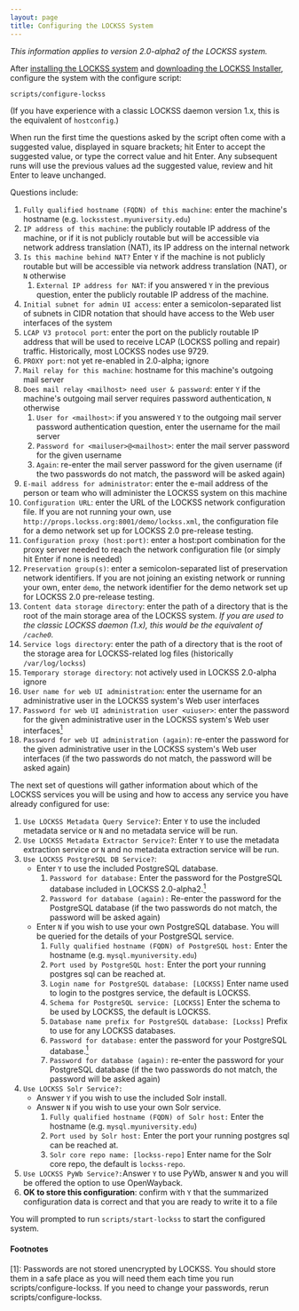 ```yaml
---
layout: page
title: Configuring the LOCKSS System
---
```


*This information applies to version 2.0-alpha2 of the LOCKSS system.*

After [installing the LOCKSS system](installing) and [downloading the LOCKSS Installer](installing/lockss-installer), configure the system with the configure script:

    scripts/configure-lockss

(If you have experience with a classic LOCKSS daemon version 1.x, this is the equivalent of `hostconfig`.)

When run the first time the questions asked by the script often come with a suggested value, displayed in square brackets; hit Enter to accept the suggested value, or type the correct value and hit Enter.  Any subsequent runs will use the previous values ad the suggested value, review and hit Enter to leave unchanged.

 Questions include:

1.  `Fully qualified hostname (FQDN) of this machine`: enter the machine's hostname (e.g. `locksstest.myuniversity.edu`)
1.  `IP address of this machine`: the publicly routable IP address of the machine, or if it is not publicly routable but will be accessible via network address translation (NAT), its IP address on the internal network
1.  `Is this machine behind NAT?` Enter `Y` if the machine is not publicly routable but will be accessible via network address translation (NAT), or `N` otherwise
    1.  `External IP address for NAT`: if you answered `Y` in the previous question, enter the publicly routable IP address of the machine.
1.  `Initial subnet for admin UI access`: enter a semicolon-separated list of subnets in CIDR notation that should have access to the Web user interfaces of the system
1.  `LCAP V3 protocol port`: enter the port on the publicly routable IP address that will be used to receive LCAP (LOCKSS polling and repair) traffic. Historically, most LOCKSS nodes use 9729.
1.  `PROXY port`: not yet re-enabled in 2.0-alpha; ignore
1.  `Mail relay for this machine`: hostname for this machine's outgoing mail server
1.  `Does mail relay <mailhost> need user & password`: enter `Y` if the machine's outgoing mail server requires password authentication, `N` otherwise
    1. `User for <mailhost>`: if you answered `Y` to the outgoing mail server password authentication question, enter the username for the mail server
    1. `Password for <mailuser>@<mailhost>`: enter the mail server password for the given username
    1. `Again`: re-enter the mail server password for the given username (if the two passwords do not match, the password will be asked again)
1.  `E-mail address for administrator`: enter the e-mail address of the person or team who will administer the LOCKSS system on this machine
1.  `Configuration URL`: enter the URL of the LOCKSS network configuration file. If you are not running your own, use `http://props.lockss.org:8001/demo/lockss.xml`, the configuration file for a demo network set up for LOCKSS 2.0 pre-release testing.
1.  `Configuration proxy (host:port)`: enter a host:port combination for the proxy server needed to reach the network configuration file (or simply hit Enter if none is needed)
1.  `Preservation group(s)`: enter a semicolon-separated list of preservation network identifiers. If you are not joining an existing network or running your own, enter `demo`, the network identifier for the demo network set up for LOCKSS 2.0 pre-release testing.
1.  `Content data storage directory`: enter the path of a directory that is the root of the main storage area of the LOCKSS system. *If you are used to the classic LOCKSS daemon (1.x), this would be the equivalent of `/cache0`.*
1.  `Service logs directory`: enter the path of a directory that is the root of the storage area for LOCKSS-related log files (historically `/var/log/lockss`)
1.  `Temporary storage directory`: not actively used in LOCKSS 2.0-alpha ignore
1.  `User name for web UI administration`: enter the username for an administrative user in the LOCKSS system's Web user interfaces
1.  `Password for web UI administration user <uiuser>`: enter the password for the given administrative user in the LOCKSS system's Web user interfaces[<sup>1</sup>](#n1)
1.  `Password for web UI administration (again)`: re-enter the password for the given administrative user in the LOCKSS system's Web user interfaces (if the two passwords do not match, the password will be asked again)
    
The next set of questions will gather information about which of the LOCKSS services you will be using and how to access any service you have already configured for use:

1.  `Use LOCKSS Metadata Query Service?`: Enter `Y` to use the included metadata service or `N` and no metadata service will be run.
1.  `Use LOCKSS Metadata Extractor Service?`: Enter `Y` to use the metadata extraction service or `N` and no metadata extraction service will be run.
1.  `Use LOCKSS PostgreSQL DB Service?`:
    *   Enter `Y` to use the included PostgreSQL database.
        1.  `Password for database:` Enter the password for the PostgreSQL database included in LOCKSS 2.0-alpha2.[<sup>1</sup>](#n1)
        1.  `Password for database (again):` Re-enter the password for the PostgreSQL database (if the two passwords do not match, the password will be asked again)
    *   Enter `N` if you wish to use your own PostgreSQL database. You will be queried for the details of your PostgreSQL service.
        1.  `Fully qualified hostname (FQDN) of PostgreSQL host:` Enter the hostname (e.g. `mysql.myuniversity.edu`)
        1.  `Port used by PostgreSQL host:` Enter the port your running postgres sql can be reached at.
        1.  `Login name for PostgreSQL database: [LOCKSS]` Enter name used to login to the postgres service, the default is LOCKSS.
        1.  `Schema for PostgreSQL service: [LOCKSS]` Enter the schema to be used by LOCKSS, the default is LOCKSS.
        1.  `Database name prefix for PostgreSQL database: [Lockss]` Prefix to use for any LOCKSS databases.
        1.  `Password for database:` enter the password for your PostgreSQL database.[<sup>1</sup>](#n1)
        1.  `Password for database (again):` re-enter the password for your PostgreSQL database (if the two passwords do not match, the password will be asked again)
1.  `Use LOCKSS Solr Service?:`
    *   Answer `Y` if you wish to use the included Solr install.
    *   Answer `N` if you wish to use your own Solr service.
        1.  `Fully qualified hostname (FQDN) of Solr host:` Enter the hostname (e.g. `mysql.myuniversity.edu`)
        1.  `Port used by Solr host:` Enter the port your running postgres sql can be reached at.
        1.  `Solr core repo name: [lockss-repo]` Enter name for the Solr core repo, the default is `lockss-repo`.
1.  `Use LOCKSS PyWb Service?:`Answer `Y` to use PyWb, answer `N` and you will be offered the option to use OpenWayback.
1.  **OK to store this configuration**: confirm with `Y` that the summarized configuration data is correct and that you are ready to write it to a file

You will prompted to run `scripts/start-lockss` to start the configured system.



#### Footnotes

<a id="n1">[1]</a>: Passwords are not stored unencrypted by LOCKSS.  You should store them in a safe place as you will need them each time you run scripts/configure-lockss. If you need to change your passwords, rerun scripts/configure-lockss.
